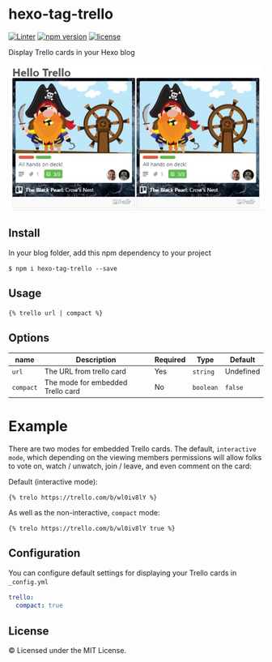 # hexo-tag-trello
[![Linter](https://github.com/welksonramos/hexo-tag-trello/actions/workflows/linter.yml/badge.svg)](https://github.com/welksonramos/hexo-tag-trello/actions/workflows/linter.yml) [![npm version](https://img.shields.io/npm/v/hexo-tag-trello.svg)](https://www.npmjs.com/package/hexo-tag-trello) [![license](https://img.shields.io/npm/l/hexo-tag-xvideos.svg?style=flat)](https://raw.github.com/welksonramos/hexo-tag-trello/blob/master/LICENSE)

Display Trello cards in your Hexo blog

<p align="center">
<img src="screenshot.jpg" />
</p>

## Install
In your blog folder, add this npm dependency to your project

```
$ npm i hexo-tag-trello --save
```

## Usage

```
{% trello url | compact %}
```

## Options

| name | Description | Required | Type  | Default |
 ------ | ---------- | -------- | ------- | ------- |
| `url` | The URL from trello card | Yes  | `string`  | Undefined
| `compact` | The mode for embedded Trello card | No | `boolean` | `false`

# Example

There are two modes for embedded Trello cards. The default, `interactive mode`, which depending on the viewing members permissions will allow folks to vote on, watch / unwatch, join / leave, and even comment on the card:

Default (interactive mode): 
```
{% trelo https://trello.com/b/wl0iv8lY %}
``` 
As well as the non-interactive, `compact` mode:

```
{% trelo https://trello.com/b/wl0iv8lY true %}
```

## Configuration
You can configure default settings for displaying your Trello cards in ```_config.yml```

```yml
trello:
  compact: true

```
## License
© Licensed under the MIT License.
